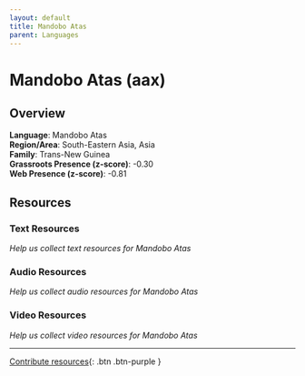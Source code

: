 ```yaml
---
layout: default
title: Mandobo Atas
parent: Languages
---
```


# Mandobo Atas (aax)

## Overview

**Language**: Mandobo Atas  
**Region/Area**: South-Eastern Asia, Asia  
**Family**: Trans-New Guinea  
**Grassroots Presence (z-score)**: -0.30  
**Web Presence (z-score)**: -0.81  

## Resources

### Text Resources
*Help us collect text resources for Mandobo Atas*

### Audio Resources
*Help us collect audio resources for Mandobo Atas*

### Video Resources
*Help us collect video resources for Mandobo Atas*

---

[Contribute resources](https://forms.office.com/e/1SfLJx3u1r){: .btn .btn-purple }
